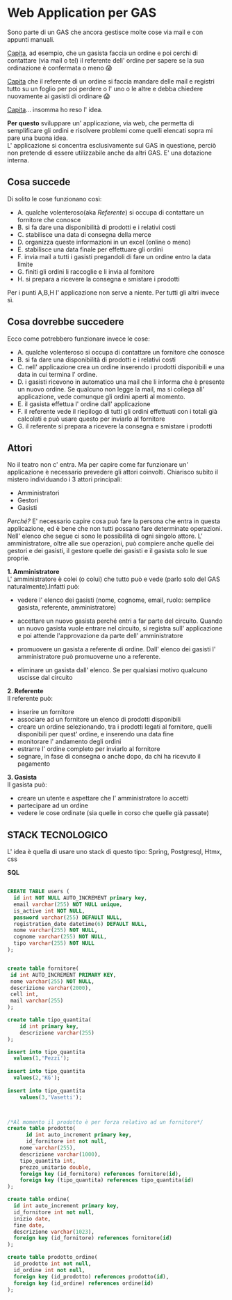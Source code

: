 # Web Application per GAS

Sono parte di un GAS che ancora gestisce molte cose via mail e con appunti manuali.

<ins>Capita</ins>, ad esempio, che un gasista faccia un ordine e poi cerchi di contattare (via mail o tel) il
referente dell' ordine per sapere se la sua ordinazione è confermata o meno 😱

<ins>Capita</ins> che il referente di un ordine si faccia mandare delle mail e registri tutto su un foglio
per poi perdere o l' uno o le altre e debba chiedere nuovamente ai gasisti di ordinare 😱

<ins>Capita</ins>... insomma ho reso l' idea.

**Per questo** sviluppare un' applicazione, via web, che permetta di semplificare gli ordini e risolvere problemi come quelli elencati sopra mi pare una buona idea. <br>
L' applicazione si concentra esclusivamente sul GAS in questione, perciò non pretende di essere utilizzabile anche da altri GAS. E' una dotazione interna.

## Cosa succede

Di solito le cose funzionano così: 
 - A.  qualche volenteroso(aka *Referente*) si occupa di contattare un fornitore che conosce 
 - B.  si fa dare una disponibilità di prodotti e i relativi costi
 - C.  stabilisce una data di consegna della merce
 - D.  organizza queste informazioni in un excel (online o meno)
 - E.  stabilisce una data finale per effettuare gli ordini
 - F.  invia mail a tutti i gasisti pregandoli di fare un ordine entro la data limite
 - G.  finiti gli ordini li raccoglie e li invia al fornitore
 - H. si prepara a ricevere la consegna e smistare i prodotti

Per i punti A,B,H l' applicazione non serve a niente. Per tutti gli altri invece sì.

## Cosa dovrebbe succedere

Ecco come potrebbero funzionare invece le cose:
 - A. qualche volenteroso si occupa di contattare un fornitore che conosce 
 - B.  si fa dare una disponibilità di prodotti e i relativi costi 
 - C. nell' applicazione crea un ordine inserendo i prodotti disponibili e una data in cui termina l' ordine.
 - D. i gasisti ricevono in automatico una mail che li informa che è presente un nuovo ordine. Se qualcuno non legge la mail, ma si collega all' applicazione, vede comunque gli ordini aperti al momento.
 - E. il gasista effettua l' ordine dall' applicazione
 - F. il referente vede il riepilogo di tutti gli ordini effettuati con i totali già calcolati e può usare questo per inviarlo al fornitore
 - G. il referente si prepara a ricevere la consegna e smistare i prodotti



## Attori

No il teatro non c' entra. Ma per capire come far funzionare un' applicazione è necessario prevedere
gli attori coinvolti. Chiarisco subito il mistero individuando i 3 attori principali:
 - Amministratori
 - Gestori
 - Gasisti

*Perché?* E' necessario capire cosa può fare la persona che entra in questa applicazione, ed è bene che non tutti possano fare determinate operazioni. Nell' elenco che segue ci sono le possibilità di ogni singolo attore. L' amministratore, oltre alle sue operazioni, può compiere anche quelle dei gestori e dei gasisti,
il gestore quelle dei gasisti e il gasista solo le sue proprie.

**1. Amministratore** <br>
L' amministratore è colei (o colui) che tutto può e vede (parlo solo del GAS naturalmente).Infatti può:
 - vedere l' elenco dei gasisti (nome, cognome, email, ruolo: semplice gasista, referente, amministratore)

 - accettare un nuovo gasista perché entri a far parte del circuito. 
 Quando un nuovo gasista vuole entrare nel circuito, si registra sull' applicazione e poi attende l'approvazione da parte dell' amministratore
 
 - promuovere un gasista a referente di ordine. 
 Dall' elenco dei gasisti l' amministratore può promuoverne uno a referente.

 - eliminare un gasista dall' elenco.
 Se per qualsiasi motivo qualcuno uscisse dal circuito

**2. Referente** <br>
 Il referente può:
 - inserire un fornitore
 - associare ad un fornitore un elenco di prodotti disponibili
 - creare un ordine selezionando, tra i prodotti legati al fornitore, quelli disponibili per quest' ordine, e inserendo una data fine
 - monitorare l' andamento degli ordini
 - estrarre l' ordine completo per inviarlo al fornitore 
 - segnare, in fase di consegna o anche dopo, da chi ha ricevuto il pagamento

**3. Gasista** <br>
 Il gasista può:
 - creare un utente e aspettare che l' amministratore lo accetti
 - partecipare ad un ordine
 - vedere le cose ordinate (sia quelle in corso che quelle già passate)

## STACK TECNOLOGICO

L' idea è quella di usare uno stack di questo tipo:
 Spring, Postgresql, Htmx, css

**SQL** <br>

```sql

CREATE TABLE users (
  id int NOT NULL AUTO_INCREMENT primary key,
  email varchar(255) NOT NULL unique,
  is_active int NOT NULL,
  password varchar(255) DEFAULT NULL,
  registration_date datetime(6) DEFAULT NULL,
  nome varchar(255) NOT NULL,
  cognome varchar(255) NOT NULL,
  tipo varchar(255) NOT NULL
);


create table fornitore(
 id int AUTO_INCREMENT PRIMARY KEY,
 nome varchar(255) NOT NULL,
 descrizione varchar(2000),
 cell int,
 mail varchar(255)
);

create table tipo_quantita(
	id int primary key,
	descrizione varchar(255)
);

insert into tipo_quantita
  values(1,'Pezzi');
  
insert into tipo_quantita
  values(2,'KG');
  
insert into tipo_quantita
    values(3,'Vasetti');



/*Al momento il prodotto è per forza relativo ad un fornitore*/
create table prodotto(
	  id int auto_increment primary key,
	  id_fornitore int not null,
    nome varchar(255),
    descrizione varchar(1000),
    tipo_quantita int,
    prezzo_unitario double,
    foreign key (id_fornitore) references fornitore(id),
    foreign key (tipo_quantita) references tipo_quantita(id)
);

create table ordine(
  id int auto_increment primary key,
  id_fornitore int not null,
  inizio date,
  fine date,
  descrizione varchar(1023),
  foreign key (id_fornitore) references fornitore(id)
);

create table prodotto_ordine(
  id_prodotto int not null,
  id_ordine int not null,
  foreign key (id_prodotto) references prodotto(id),
  foreign key (id_ordine) references ordine(id)
);

```
